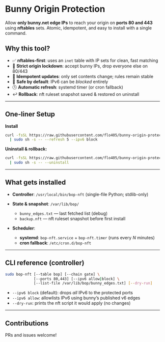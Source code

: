# Bunny Origin Protection

Allow **only bunny.net edge IPs** to reach your origin on **ports 80 and 443** using **nftables** sets. Atomic, idempotent, and easy to install with a single command.

## Why this tool?

* ✅ **nftables-first**: uses an `inet` table with IP sets for clean, fast matching
* 🔐 **Strict origin lockdown**: accept bunny IPs, drop everyone else on 80/443
* 🔁 **Idempotent updates**: only set contents change; rules remain stable
* 🧯 **Safe by default**: IPv6 can be *blocked* entirely
* 🕒 **Automatic refresh**: systemd timer (or cron fallback)
* ↩️ **Rollback**: nft ruleset snapshot saved & restored on uninstall

---

## One‑liner Setup

**Install**

```bash
curl -fsSL https://raw.githubusercontent.com/flo405/bunny-origin-protection/refs/heads/main/setup-bop.sh \
  | sudo sh -s -- --refresh 5 --ipv6 block
```

**Uninstall & rollback:**

```bash
curl -fsSL https://raw.githubusercontent.com/flo405/bunny-origin-protection/refs/heads/main/setup-bop.sh \
  | sudo sh -s -- --uninstall
```

---

## What gets installed

* **Controller**: `/usr/local/bin/bop-nft` (single-file Python; stdlib-only)
* **State & snapshot**: `/var/lib/bop/`

  * `bunny_edges.txt` — last fetched list (debug)
  * `backup.nft` — nft ruleset snapshot before first install
* **Scheduler**:

  * **systemd**: `bop-nft.service` + `bop-nft.timer` (runs every *N* minutes)
  * **cron fallback**: `/etc/cron.d/bop-nft`

---

## CLI reference (controller)

```bash
sudo bop-nft [--table bop] [--chain gate] \
             [--ports 80,443] [--ipv6 allow|block] \
             [--list-file /var/lib/bop/bunny_edges.txt] [--dry-run]
```

* `--ipv6 block` (default): drops *all* IPv6 to the protected ports
* `--ipv6 allow`: allowlists IPv6 using bunny’s published v6 edges
* `--dry-run`: prints the nft script it would apply (no changes)

---

## Contributions

PRs and issues welcome!
